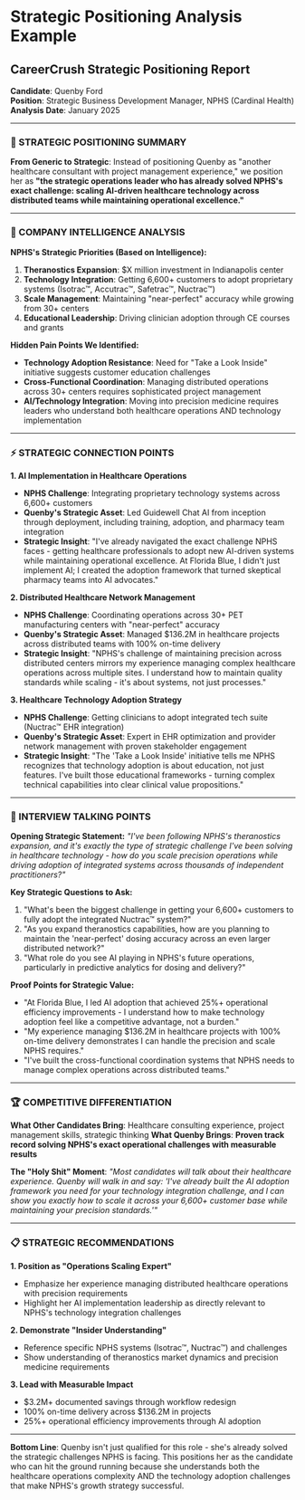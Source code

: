 # Strategic Positioning Analysis Example

## CareerCrush Strategic Positioning Report

**Candidate**: Quenby Ford  
**Position**: Strategic Business Development Manager, NPHS (Cardinal Health)  
**Analysis Date**: January 2025

---

### 🎯 STRATEGIC POSITIONING SUMMARY

**From Generic to Strategic**: Instead of positioning Quenby as "another healthcare consultant with project management experience," we position her as **"the strategic operations leader who has already solved NPHS's exact challenge: scaling AI-driven healthcare technology across distributed teams while maintaining operational excellence."**

---

### 🧠 COMPANY INTELLIGENCE ANALYSIS

**NPHS's Strategic Priorities (Based on Intelligence):**
1. **Theranostics Expansion**: $X million investment in Indianapolis center
2. **Technology Integration**: Getting 6,600+ customers to adopt proprietary systems (Isotrac™, Accutrac™, Safetrac™, Nuctrac™)
3. **Scale Management**: Maintaining "near-perfect" accuracy while growing from 30+ centers
4. **Educational Leadership**: Driving clinician adoption through CE courses and grants

**Hidden Pain Points We Identified:**
- **Technology Adoption Resistance**: Need for "Take a Look Inside" initiative suggests customer education challenges
- **Cross-Functional Coordination**: Managing distributed operations across 30+ centers requires sophisticated project management
- **AI/Technology Integration**: Moving into precision medicine requires leaders who understand both healthcare operations AND technology implementation

---

### ⚡ STRATEGIC CONNECTION POINTS

**1. AI Implementation in Healthcare Operations**
- **NPHS Challenge**: Integrating proprietary technology systems across 6,600+ customers
- **Quenby's Strategic Asset**: Led Guidewell Chat AI from inception through deployment, including training, adoption, and pharmacy team integration
- **Strategic Insight**: "I've already navigated the exact challenge NPHS faces - getting healthcare professionals to adopt new AI-driven systems while maintaining operational excellence. At Florida Blue, I didn't just implement AI; I created the adoption framework that turned skeptical pharmacy teams into AI advocates."

**2. Distributed Healthcare Network Management**
- **NPHS Challenge**: Coordinating operations across 30+ PET manufacturing centers with "near-perfect" accuracy
- **Quenby's Strategic Asset**: Managed $136.2M in healthcare projects across distributed teams with 100% on-time delivery
- **Strategic Insight**: "NPHS's challenge of maintaining precision across distributed centers mirrors my experience managing complex healthcare operations across multiple sites. I understand how to maintain quality standards while scaling - it's about systems, not just processes."

**3. Healthcare Technology Adoption Strategy**
- **NPHS Challenge**: Getting clinicians to adopt integrated tech suite (Nuctrac™ EHR integration)
- **Quenby's Strategic Asset**: Expert in EHR optimization and provider network management with proven stakeholder engagement
- **Strategic Insight**: "The 'Take a Look Inside' initiative tells me NPHS recognizes that technology adoption is about education, not just features. I've built those educational frameworks - turning complex technical capabilities into clear clinical value propositions."

---

### 🎪 INTERVIEW TALKING POINTS

**Opening Strategic Statement:**
*"I've been following NPHS's theranostics expansion, and it's exactly the type of strategic challenge I've been solving in healthcare technology - how do you scale precision operations while driving adoption of integrated systems across thousands of independent practitioners?"*

**Key Strategic Questions to Ask:**
1. "What's been the biggest challenge in getting your 6,600+ customers to fully adopt the integrated Nuctrac™ system?"
2. "As you expand theranostics capabilities, how are you planning to maintain the 'near-perfect' dosing accuracy across an even larger distributed network?"
3. "What role do you see AI playing in NPHS's future operations, particularly in predictive analytics for dosing and delivery?"

**Proof Points for Strategic Value:**
- "At Florida Blue, I led AI adoption that achieved 25%+ operational efficiency improvements - I understand how to make technology adoption feel like a competitive advantage, not a burden."
- "My experience managing $136.2M in healthcare projects with 100% on-time delivery demonstrates I can handle the precision and scale NPHS requires."
- "I've built the cross-functional coordination systems that NPHS needs to manage complex operations across distributed teams."

---

### 🏆 COMPETITIVE DIFFERENTIATION

**What Other Candidates Bring**: Healthcare consulting experience, project management skills, strategic thinking
**What Quenby Brings**: **Proven track record solving NPHS's exact operational challenges with measurable results**

**The "Holy Shit" Moment**: 
*"Most candidates will talk about their healthcare experience. Quenby will walk in and say: 'I've already built the AI adoption framework you need for your technology integration challenge, and I can show you exactly how to scale it across your 6,600+ customer base while maintaining your precision standards.'"*

---

### 📋 STRATEGIC RECOMMENDATIONS

**1. Position as "Operations Scaling Expert"**
- Emphasize her experience managing distributed healthcare operations with precision requirements
- Highlight her AI implementation leadership as directly relevant to NPHS's technology integration challenges

**2. Demonstrate "Insider Understanding"**
- Reference specific NPHS systems (Isotrac™, Nuctrac™) and challenges
- Show understanding of theranostics market dynamics and precision medicine requirements

**3. Lead with Measurable Impact**
- $3.2M+ documented savings through workflow redesign
- 100% on-time delivery across $136.2M in projects
- 25%+ operational efficiency improvements through AI adoption

---

**Bottom Line**: Quenby isn't just qualified for this role - she's already solved the strategic challenges NPHS is facing. This positions her as the candidate who can hit the ground running because she understands both the healthcare operations complexity AND the technology adoption challenges that make NPHS's growth strategy successful.

